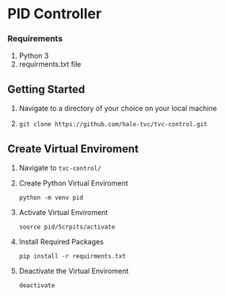 PID Controller
==============
### Requirements

1. Python 3
2. requirments.txt file

Getting Started
---------------

1. Navigate to a directory of your choice on your local machine

2. `git clone https://github.com/hale-tvc/tvc-control.git`


Create Virtual Enviroment
-------------------------

1. Navigate to `tvc-control/` 
2. Create Python Virtual Enviroment
	
	```
	python -m venv pid

	```
3. Activate Virtual Enviroment

	```
	source pid/Scrpits/activate

	```

4. Install Required Packages

	```
	pip install -r requirments.txt

	```
5. Deactivate the Virtual Enviroment
	
	```
	deactivate

	```



